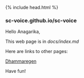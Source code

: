 {% include head.html %}

### sc-voice.github.io/sc-voice

Hello Anagarika,

This web page is in *docs/index.md*

Here are links to other pages:

[Dhammaregen](Dhammaregen.md)

Have fun!
